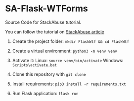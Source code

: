 # SA-Flask-WTForms
Source Code for StackAbuse tutorial.

You can follow the tutorial on [StackAbuse article](https://stackabuse.com/)

1. Create the project folder:
`mkdir FlaskWtf && cd FlaskWtf`

2. Create a virtual environment:
`python3 -m venv venv`

3. Activate it:
Linux: `source venv/bin/activate`
Windows: `Scripts\activate.bat`

4. Clone this repository with `git clone`

5. Install requirements:
`pip3 install -r requirements.txt`

6. Run Flask application:
`flask run`
